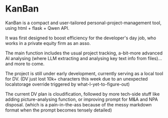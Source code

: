# KanBan
KanBan is a compact and user-tailored personal-project-management tool, using html + flask + Qwen API. 

It was first designed to boost efficiency for the developer's day job, who works in a private equity firm as an asso. 

The main function includes the usual project tracking, a-bit-more advanced AI analysing (where LLM extracting and analysing key text info from files)... and more to come.

The project is still under early development, currently serving as a local tool for DV.  (DV just lost 10k+ characters this week due to an unexpected localstorage override triggered by what-I-yet-to-figure-out)

The current DV plan is cloudification, followed by more tech-side stuff like adding picture-analysing function, or improving prompt for M&A and NPA disposal. (which is a pain-in-the-ass because of the messy markdown format when the prompt becomes tensely detailed)
